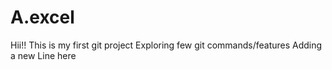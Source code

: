 # A.excel
Hii!! This is my first git project
Exploring few git commands/features
Adding a new Line here

